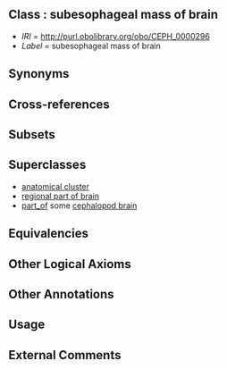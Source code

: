 
## Class : subesophageal mass of brain

 * *IRI* = http://purl.obolibrary.org/obo/CEPH_0000296
 * *Label* = subesophageal mass of brain

## Synonyms


## Cross-references


## Subsets


## Superclasses

 * [anatomical cluster](../../UBERON/77/UBERON_0000477.md)
 * [regional part of brain](../../UBERON/16/UBERON_0002616.md)
 * [part_of](../../BFO/50/BFO_0000050.md) some [cephalopod brain](../../CEPH/35/CEPH_0000035.md)

## Equivalencies


## Other Logical Axioms


## Other Annotations


## Usage


## External Comments

